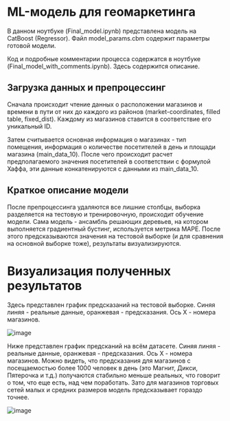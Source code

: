 # ML-модель для геомаркетинга
В данном ноутбуке (Final_model.ipynb) представлена модель на CatBoost (Regressor). Файл model_params.cbm содержит параметры готовой модели.

Код и подробные комментарии процесса содержатся в ноутбуке (Final_model_with_comments.ipynb). Здесь содержится описание.
## Загрузка данных и препроцессинг
Сначала происходит чтение данных о расположении магазинов и времени в пути от них до каждого из районов (market-coordinates, filled table, fixed_dist). Каждому из магазинов ставится в соответствие его уникальный ID. 

Затем считывается основная информация о магазинах - тип помещения, информация о количестве посетителей в день и площади магазина (main_data_10). После чего происходит расчет предполагаемого значения посетителей в соответствии с формулой Хаффа, эти данные конкатенируются с данными из main_data_10.

## Краткое описание модели
После препроцессинга удаляются все лишние столбцы, выборка разделяется на тестовую и тренировочную, происходит обучение модели. Сама модель - ансамбль решающих деревьев, на котором выполняется градиентный бустинг, используется метрика MAPE. После этого предсказываются значения на тестовой выборке (и для сравнения на основной выборке тоже), результаты визуализируются. 

# Визуализация полученных результатов
Здесь представлен график предсказаний на тестовой выборке. Синяя линяя - реальные данные, оранжевая - предсказания. Ось Х - номера магазинов.

![image](https://user-images.githubusercontent.com/109974255/233736137-cca684d6-fe1a-46f3-82ad-92dc09e1f6fb.png)

Ниже представлен график предсканий на всём датасете. Синяя линяя - реальные данные, оранжевая - предсказания. Ось Х - номера магазинов.
Можно видеть, что предсказания для магазинов с посещаемостью более 1000 человек в день (это Магнит, Дикси, Пятерочка и т.д.) получаются стабильно меньше реальных, что говорит о том, что еще есть, над чем поработать. Зато для магазинов торговых сетей малых и средних размеров модель предсказывает гораздо точнее.

![image](https://github.com/HSEGeoMarketing/ML-Model/assets/109974255/a610ee62-dae4-4089-b81a-007f254ea9a7)
